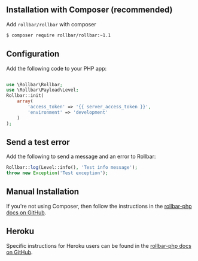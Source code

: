 ## Installation with Composer (recommended)

Add `rollbar/rollbar` with composer

```bash
$ composer require rollbar/rollbar:~1.1
```

## Configuration

Add the following code to your PHP app:

```php

use \Rollbar\Rollbar;
use \Rollbar\Payload\Level;
Rollbar::init(
	array(
		'access_token' => '{{ server_access_token }}',
		'environment' => 'development'
	)
);
```
## Send a test error
Add the following to send a message and an error to Rollbar:
```php
Rollbar::log(Level::info(), 'Test info message');
throw new Exception('Test exception');
```

## Manual Installation

If you're not using Composer, then follow the instructions in the <a href="https://github.com/rollbar/rollbar-php" target="_blank" rel="noopener">rollbar-php docs on GitHub</a>.

## Heroku

Specific instructions for Heroku users can be found in the <a href="https://github.com/rollbar/rollbar-php" target="_blank" rel="noopener">rollbar-php docs on GitHub</a>.



